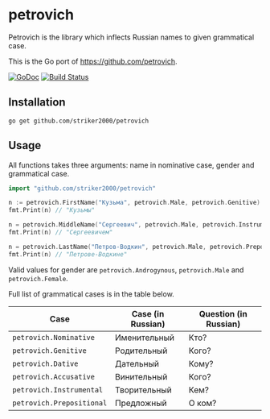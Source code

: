 # petrovich

Petrovich is the library which inflects Russian names to given grammatical case.

This is the Go port of https://github.com/petrovich.

[![GoDoc](https://godoc.org/github.com/striker2000/petrovich?status.svg)](https://godoc.org/github.com/striker2000/petrovich)
[![Build Status](https://travis-ci.org/striker2000/petrovich.svg?branch=master)](https://travis-ci.org/striker2000/petrovich)

## Installation

```
go get github.com/striker2000/petrovich
```

## Usage

All functions takes three arguments: name in nominative case, gender and grammatical case.

```go
import "github.com/striker2000/petrovich"

n := petrovich.FirstName("Кузьма", petrovich.Male, petrovich.Genitive)
fmt.Print(n) // "Кузьмы"

n = petrovich.MiddleName("Сергеевич", petrovich.Male, petrovich.Instrumental)
fmt.Print(n) // "Сергеевичем"

n = petrovich.LastName("Петров-Водкин", petrovich.Male, petrovich.Prepositional)
fmt.Print(n) // "Петрове-Водкине"
```

Valid values for gender are `petrovich.Androgynous`, `petrovich.Male` and `petrovich.Female`.

Full list of grammatical cases is in the table below.

| Case                      | Case (in Russian) | Question (in Russian)  |
|---------------------------|-------------------|------------------------|
| `petrovich.Nominative`    | Именительный      | Кто?                   |
| `petrovich.Genitive`      | Родительный       | Кого?                  |
| `petrovich.Dative`        | Дательный         | Кому?                  |
| `petrovich.Accusative`    | Винительный       | Кого?                  |
| `petrovich.Instrumental`  | Творительный      | Кем?                   |
| `petrovich.Prepositional` | Предложный        | О ком?                 |

